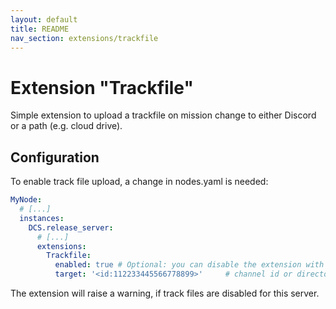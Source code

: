```yaml
---
layout: default
title: README
nav_section: extensions/trackfile
---
```


# Extension "Trackfile"
Simple extension to upload a trackfile on mission change to either Discord or a path (e.g. cloud drive).

## Configuration
To enable track file upload, a change in nodes.yaml is needed:
```yaml
MyNode:
  # [...]
  instances:
    DCS.release_server:
      # [...]
      extensions:
        Trackfile:
          enabled: true # Optional: you can disable the extension with false
          target: '<id:112233445566778899>'     # channel id or directory
```
The extension will raise a warning, if track files are disabled for this server.
